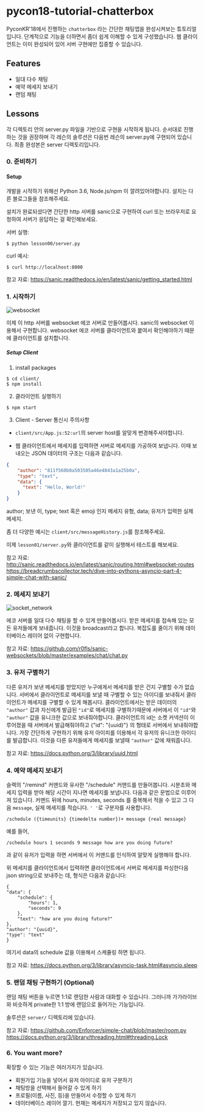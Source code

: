 # pycon18-tutorial-chatterbox

PyconKR'18에서 진행하는 `chatterbox` 라는 간단한 채팅앱을 완성시켜보는 튜토리얼입니다. 
단계적으로 기능을 더하면서 좀더 쉽게 이해할 수 있게 구성했습니다.
웹 클라이언트는 이미 완성되어 있어 서버 구현에만 집중할 수 있습니다.

## Features

- 일대 다수 채팅
- 예약 메세지 보내기
- 랜덤 채팅

## Lessons

각 디렉토리 안의 server.py 파일을 기반으로 구현을 시작하게 됩니다. 
순서대로 진행하는 것을 권장하며 각 레슨의 솔루션은 다음번 레슨의 server.py에 구현되어 있습니다.
최종 완성본은 server 디렉토리입니다.

### 0. 준비하기

#### Setup

개발을 시작하기 위해선 Python 3.6, Node.js/npm 이 깔려있어야합니다. 설치는 다른 블로그들을 참조해주세요.

설치가 완료되셨다면 간단한 http 서버를 sanic으로 구현하여 curl 또는 브라우저로 요청하여 서버가 응답하는 걸 확인해보세요.

서버 실행:
```
$ python lesson00/server.py
```

curl 예시:
```
$ curl http://localhost:8000
```

참고 자료:
https://sanic.readthedocs.io/en/latest/sanic/getting_started.html

### 1. 시작하기

![websocket](https://hpbn.co/assets/diagrams/1a8db2948eb2aad0dd47470c6c011a42.svg) 

이제 이 http 서버를 websocket 에코 서버로 만들어봅시다. sanic의 websocket 이용해서 구현합니다.
websocket 에코 서버를 클라이언트와 붙여서 확인해야하기 때문에 클라이언트를 설치합니다.

##### Setup Client 

1. install packages

```
$ cd client/
$ npm install
```

2. 클라이언트 실행하기

```
$ npm start
``` 

3. Client - Server 통신시 주의사항
- `client/src/App.js:52:url`의 server host를 알맞게 변경해주셔야합니다.

- 웹 클라이언트에서 메세지를 입력하면 서버로 메세지를 가공하여 보냅니다. 이때 보내오는 JSON 데이터의 구조는 다음과 같습니다.
```json
{
    "author": "811f560b0a503505a46e4843a1a25b0a", 
    "type": "text", 
    "data": {
      "text": "Hello, World!"
    }
}
```

author; 보낸 이, type; text 혹은 emoji 인지 메세지 유형, data; 유저가 입력한 실제 메세지.

좀 더 다양한 예시는 `client/src/messageHistory.js`를 참조해주세요.

이제 `lesson01/server.py`와 클라이언트를 같이 실행해서 테스트를 해보세요.

참고 자료:
http://sanic.readthedocs.io/en/latest/sanic/routing.html#websocket-routes
https://breadcrumbscollector.tech/dive-into-pythons-asyncio-part-4-simple-chat-with-sanic/

### 2. 메세지 보내기

![socket_network](https://image.slidesharecdn.com/sockets-101218053457-phpapp02/95/network-sockets-3-638.jpg?cb=1426421035)

에코 서버를 일대 다수 채팅을 할 수 있게 만들어봅시다. 받은 메세지를 접속해 있는 모든 유저들에게 보내줍니다. 이것을 broadcast라고 합니다.
복잡도를 줄이기 위해 데이터베이스 레이어 없이 구현합니다.

참고 자료:
https://github.com/r0fls/sanic-websockets/blob/master/examples/chat/chat.py

### 3. 유저 구별하기

다른 유저가 보낸 메세지를 받았지만 누구에게서 메세지를 받은 건지 구별할 수가 없습니다. 서버에서 클라이언트로 메세지를 보낼 때 구별할 수 있는 아이디를 보내줘서 클라이언트가 메세지를 구별할 수 있게 해봅시다.
클라이언트에서는 받은 데이터의 `"author"` 값과 자신에게 발급된 `"id"`로 메세지를 구별하기때문에 서버에서 이 `"id"`와 `"author"` 값을 유니크한 값으로 보내줘야합니다.
클라이언트의 id는 소켓 커넥션이 이루어졌을 때 서버에서 발급해줘야하고 {"id": "{uuid}"} 의 형태로 서버에서 보내줘야합니다.
가장 간단하게 구현하기 위해 유저 아이피를 이용해서 각 유저의 유니크한 아이디를 발급합니다. 이것을 다른 유저들에게 메세지를 보낼때 `"author"` 값에 채워줍니다.

참고 자료:
https://docs.python.org/3/library/uuid.html

### 4. 예약 메세지 보내기

슬랙의 "/remind" 커맨드와 유사한 "/schedule" 커맨드를 만들어봅니다. 시분초와 메세지 입력을 받아 해당 시간이 지나면 메세지를 보냅니다.
다음과 같은 문법으로 이루어져 있습니다. 커맨드 뒤에 hours, minutes, seconds 를 중복해서 적을 수 있고 그 다음 `message`, 실제 메세지를 적습니다. `' '`로 구분자를 사용합니다.
```
/schedule ({timeunits} {timedelta number})+ message {real message}
```

예를 들어,
```
/schedule hours 1 seconds 9 message how are you doing future?
```
과 같이 유저가 입력을 하면 서버에서 이 커맨드를 인식하여 알맞게 실행해야 합니다.

위 메세지를 클라이언트에서 입력하면 클라이언트에서 서버로 메세지를 파싱한다음 json string으로 보내주는 데, 형식은 다음과 같습니다:
```
{
"data": {
    "schedule": {
        "hours": 1,
        "seconds": 9
    },
    "text": "how are you doing future?"
},
"author": "{uuid}",
"type": "text"
}
```
여기서 data의 schedule 값을 이용해서 스케쥴링 하면 됩니다.

참고 자료:
https://docs.python.org/3/library/asyncio-task.html#asyncio.sleep

### 5. 랜덤 채팅 구현하기 (Optional)

랜덤 채팅 버튼을 누르면 1:1로 랜덤한 사람과 대화할 수 있습니다. 그러니까 가가라이브와 비슷하게 private한 1:1 방에 랜덤으로 들어가는 기능입니다.

솔루션은 `server/` 디렉토리에 있습니다.

참고 자료:
https://github.com/Enforcer/simple-chat/blob/master/room.py
https://docs.python.org/3/library/threading.html#threading.Lock


### 6. You want more?

확장할 수 있는 기능은 여러가지가 있습니다.
- 회원가입 기능을 넣어서 유저 아이디로 유저 구분하기
- 채팅방을 선택해서 들어갈 수 있게 하기
- 프로필(이름, 사진, 등)을 만들어서 수정할 수 있게 하기
- 데이터베이스 레이어 깔기. 현재는 메세지가 저장되고 있지 않습니다.
